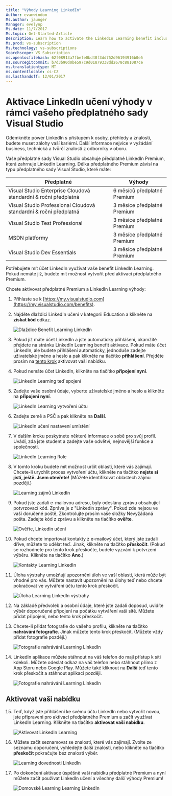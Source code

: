 ```yaml
---
title: "Výhody Learning LinkedIn"
Author: evanwindom
Ms.author: jaunger
Manager: evelynp
Ms.date: 11/7/2017
Ms.topic: Get-Started-Article
Description: Learn how to activate the LinkedIn Learning benefit included as part of a Premium subscription included in your Visual Studio subscription.
Ms.prod: vs-subscription
Ms.technology: vs-subscriptions
Searchscope: VS Subscription
ms.openlocfilehash: 62f08913a7fbefe0bd40f3dd752d96194916b0e5
ms.sourcegitcommit: b7d3b90d0be597c9d01879338dd2678c881087ce
ms.translationtype: MT
ms.contentlocale: cs-CZ
ms.lasthandoff: 12/01/2017
---
```

# <a name="activating-the-linkedin-learning-benefit-in-your-visual-studio-subscription"></a>Aktivace LinkedIn učení výhody v rámci vašeho předplatného sady Visual Studio

Odemkněte power LinkedIn s přístupem k osoby, přehledy a znalosti, budete muset zálohy vaší kariérní.  Další informace nejvíce v vyžádání business, technická a tvůrčí znalosti z odborníky v oboru.

Vaše předplatné sady Visual Studio obsahuje předplatné LinkedIn Premium, která zahrnuje LinkedIn Learning.  Délka předplatného Premium závisí na typu předplatného sady Visual Studio, které máte:

| Předplatné                                                     | Výhody                      |
|------------------------------------------------------------------|------------------------------|
| Visual Studio Enterprise Cloudová standardní & roční předplatná   | 6 měsíců předplatné Premium |
| Visual Studio Professional Cloudová standardní & roční předplatná | 3 měsíce předplatné Premium |
| Visual Studio Test Professional                                  | 3 měsíce předplatné Premium |
| MSDN platformy                                                   | 3 měsíce předplatné Premium |
| Visual Studio Dev Essentials                                     | 3 měsíce předplatné Premium | 

Potřebujete mít účet LinkedIn využívat vaše benefit LinkedIn Learning.  Pokud nemáte již, budete mít možnost vytvořit před aktivací předplatného Premium.  

Chcete aktivovat předplatné Premium a LinkedIn Learning výhody:
1. Přihlaste se k [https://my.visualstudio.com](https://my.visualstudio.com/benefits).

2. Najděte dlaždici LinkedIn učení v kategorii Education a klikněte na **získat kód** odkaz.

    ![Dlaždice Benefit Learning LinkedIn](_img\vs-linkedin\vs-linkedin-3-month-tile.png)


3. Pokud již máte účet LinkedIn a jste automaticky přihlášeni, okamžitě přejdete na stránku LinkedIn Learning benefit aktivace.  Pokud máte účet LinkedIn, ale budete přihlášení automaticky, jednoduše zadejte uživatelské jméno a heslo a pak klikněte na tlačítko **přihlášení**.  Přejděte prosím na [tento krok](#activate-your-offer) aktivovat vaši nabídku.


4. Pokud nemáte účet LinkedIn, klikněte na tlačítko **připojení nyní**.  

    ![LinkedIn Learning teď spojení](_img\vs-linkedin\vs-linkedin-join-now.png)

5. Zadejte vaše osobní údaje, vyberte uživatelské jméno a heslo a klikněte na **připojení nyní**. 

    ![LinkedIn Learning vytvoření účtu](_img\vs-linkedin\vs-linkedin-create-account.png)

6. Zadejte země a PSČ a pak klikněte na **Další**.  

    ![LinkedIn učení nastavení umístění](_img\vs-linkedin\vs-linkedin-set-location.png)

7. V dalším kroku poskytnete některé informace o sobě pro svůj profil.  Uvádí, zda jste student a zadejte vaše odvětví, nejnovější funkce a společnosti. 

    ![LinkedIn Learning Role](_img\vs-linkedin\vs-linkedin-role.png)

8. V tomto kroku budete mít možnost určit oblasti, které vás zajímají.  Chcete-li urychlit proces vytvoření účtu, klikněte na tlačítko **nejste si jistí, ještě.  Jsem otevřete!**  (Můžete identifikovat oblastech zájmu později.)

    ![Learning zájmů LinkedIn](_img\vs-linkedin\vs-linkedin-interests.png)

9.  Pokud jste zadali e-mailovou adresu, byly odeslány zprávu obsahující potvrzovací kód.  Zpráva je z "Linkedin zprávy".  Pokud zde nejsou ve vaší doručené poště, Zkontrolujte prosím vaše složky Nevyžádaná pošta.  Zadejte kód z zprávu a klikněte na tlačítko **ověřte**.  

    ![Ověřte, LinkedIn učení](_img\vs-linkedin\vs-linkedin-verify.png)

10. Pokud chcete importovat kontakty z e-mailový účet, který jste zadali dříve, můžete to udělat teď.  Jinak, klikněte na tlačítko **přeskočit**. (Pokud se rozhodnete pro tento krok přeskočte, budete vyzváni k potvrzení výběru.  Klikněte na tlačítko **Ano**.)

    ![Kontakty Learning LinkedIn](_img\vs-linkedin\vs-linkedin-contacts.png)

11. Úloha výstrahy umožňují upozorněni úloh ve vaší oblasti, která může být vhodné pro vás.  Můžete nastavit upozornění na úlohy teď nebo chcete pokračovat ve vytváření účtu tento krok přeskočit.  

    ![Úloha Learning LinkedIn výstrahy](_img\vs-linkedin\vs-linkedin-job-alerts.png)

12. Na základě předvoleb a osobní údaje, které jste zadali doposud, uvidíte výběr doporučené připojení na počátku vytváření vaší sítě.  Můžete přidat připojení, nebo tento krok přeskočit.  

13. Chcete-li přidat fotografie do vašeho profilu, klikněte na tlačítko **nahrávání fotografie**.  Jinak můžete tento krok přeskočit.  (Můžete vždy přidat fotografie později.)

    ![Fotografie nahrávání Learning LinkedIn](_img\vs-linkedin\vs-linkedin-photo.png)

14. LinkedIn aplikace můžete stáhnout na váš telefon do mají přístup k síti kdekoli.  Můžete odeslat odkaz na váš telefon nebo stáhnout přímo z App Storu nebo Google Play.  Můžete také kliknout na **Další** teď tento krok přeskočit a stáhnout aplikaci později.  

    ![Fotografie nahrávání Learning LinkedIn](_img\vs-linkedin\vs-linkedin-app.png)

## <a name="activate-your-offer"></a>Aktivovat vaši nabídku
15. Teď, když jste přihlášení ke svému účtu LinkedIn nebo vytvořit novou, jste připraveni pro aktivaci předplatného Premium a začít využívat LinkedIn Learning.  Klikněte na tlačítko **aktivovat vaši nabídku**. 

    ![Aktivovat LinkedIn Learning](_img\vs-linkedin\vs-linkedin-Activate1.png)


16. Můžete začít seznamovat se znalosti, které vás zajímají.  Zvolte ze seznamu doporučení, vyhledejte další znalosti, nebo klikněte na tlačítko **přeskočit** pokračujte bez znalosti výběr. 

    ![Learning dovednosti LinkedIn](_img\vs-linkedin\vs-linkedin-skills.png)

17. Po dokončení aktivace úspěšně vaši nabídku předplatné Premium a nyní můžete začít používat LinkedIn učení a všechny další výhody Premium!

    ![Domovské Learning Learning LinkedIn](_img\vs-linkedin\vs-linkedin-learning-home.png)